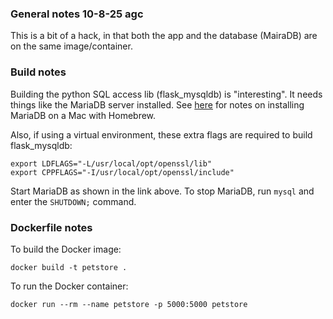 ### General notes  10-8-25 agc

This is a bit of a hack, in that both the app and the database (MairaDB) are on the same image/container.

### Build notes

Building the python SQL access lib (flask_mysqldb) is "interesting".  It needs things like the MariaDB server installed.  See [here](https://mariadb.com/kb/en/installing-mariadb-on-macos-using-homebrew/) for notes on installing MariaDB on a Mac with Homebrew.

Also, if using a virtual environment, these extra flags are required to build flask_mysqldb:

	export LDFLAGS="-L/usr/local/opt/openssl/lib"
	export CPPFLAGS="-I/usr/local/opt/openssl/include"

Start MariaDB as shown in the link above.
To stop MariaDB, run `mysql` and enter the `SHUTDOWN;` command.

### Dockerfile notes

To build the Docker image:

	docker build -t petstore .
	
To run the Docker container:
	
	docker run --rm --name petstore -p 5000:5000 petstore

